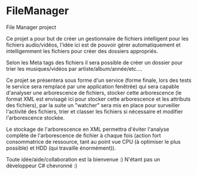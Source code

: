 FileManager
===========

File Manager project

Ce projet a pour but de créer un gestionnaire de fichiers intelligent pour les fichiers audio/vidéos, l'idée ici est de pouvoir gérer automatiquement et intelligemment les fichiers pour créer des dossiers appropriés.

Selon les Meta tags des fichiers il sera possible de créer un dossier pour trier les musiques/vidéos par artiste/album/année/etc....

Ce projet se présentera sous forme d'un service (forme finale, lors des tests le service sera remplacé par une application fenêtrée) qui sera capable d'analyser une arborescence de fichiers, stocker cette arborescence (le format XML est envisagé ici pour stocker cette arborescence et les attributs des fichiers), par la suite un "watcher" sera mis en place pour surveiller l'activité des fichiers, trier et classer les fichiers si nécessaire et modifier l'arborescence stockée.

Le stockage de l'arborescence en XML permettra d'éviter l'analyse complète de l'arborescence de fichier à chaque fois (action fort consommatrice de ressource, tant au point vue CPU (à optimiser le plus possible) et HDD (qui travaille énormément)).

Toute idée/aide/collaboration est la bienvenue :) N'étant pas un développeur C# chevronné :)
